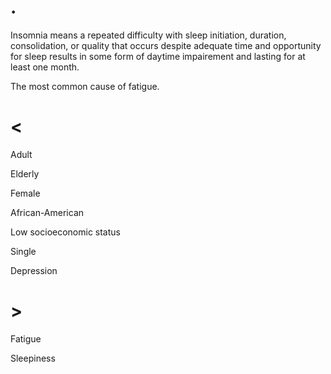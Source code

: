 # .

Insomnia means a repeated difficulty with sleep initiation, duration, consolidation, or quality that occurs despite adequate time and opportunity for sleep results in some form of daytime impairement and lasting for at least one month.

The most common cause of fatigue.

# <

Adult

Elderly

Female

African-American

Low socioeconomic status

Single

Depression

# >

Fatigue

Sleepiness
